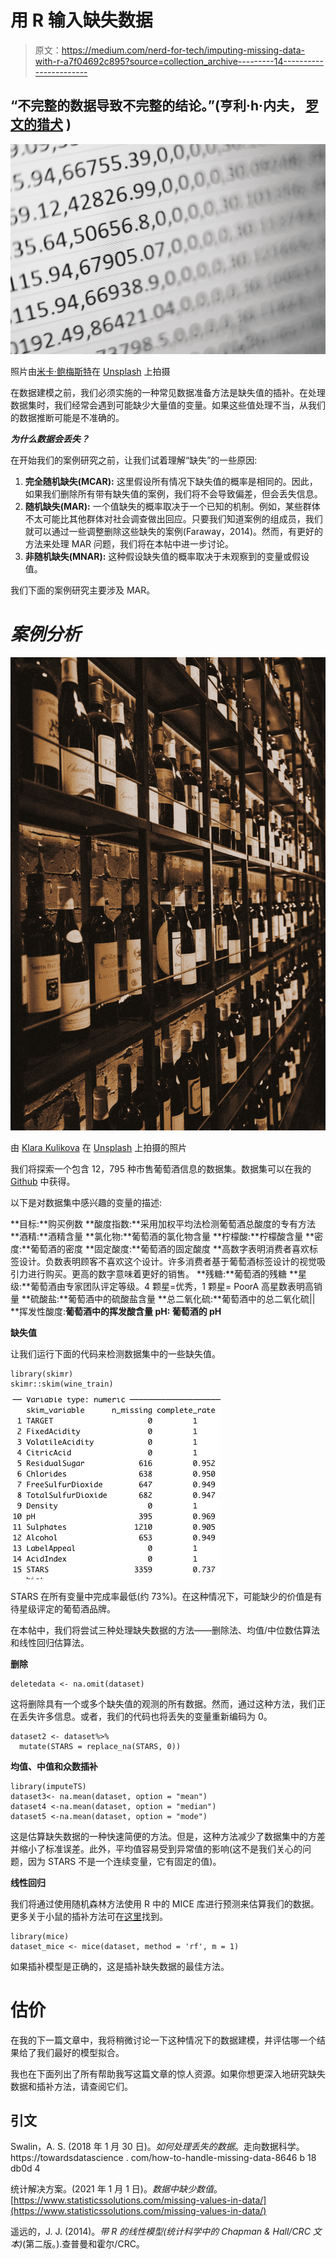 # 用 R 输入缺失数据

> 原文：<https://medium.com/nerd-for-tech/imputing-missing-data-with-r-a7f04692c895?source=collection_archive---------14----------------------->

## “不完整的数据导致不完整的结论。”(**亨利·h·内夫，** [**罗文的猎犬**](https://www.goodreads.com/work/quotes/3646120) **)**

![](img/35e4c8e849c1a9e38fdb0637bdcc00d0.png)

照片由[米卡·鲍梅斯特](https://unsplash.com/@mbaumi?utm_source=medium&utm_medium=referral)在 [Unsplash](https://unsplash.com?utm_source=medium&utm_medium=referral) 上拍摄

在数据建模之前，我们必须实施的一种常见数据准备方法是缺失值的插补。在处理数据集时，我们经常会遇到可能缺少大量值的变量。如果这些值处理不当，从我们的数据推断可能是不准确的。

***为什么数据会丢失？***

在开始我们的案例研究之前，让我们试着理解“缺失”的一些原因:

1.  **完全随机缺失(MCAR):** 这里假设所有情况下缺失值的概率是相同的。因此，如果我们删除所有带有缺失值的案例，我们将不会导致偏差，但会丢失信息。
2.  **随机缺失(MAR):** 一个值缺失的概率取决于一个已知的机制。例如，某些群体不太可能比其他群体对社会调查做出回应。只要我们知道案例的组成员，我们就可以通过一些调整删除这些缺失的案例(Faraway，2014)。然而，有更好的方法来处理 MAR 问题，我们将在本帖中进一步讨论。
3.  **非随机缺失(MNAR):** 这种假设缺失值的概率取决于未观察到的变量或假设值。

我们下面的案例研究主要涉及 MAR。

# ***案例分析***

![](img/ffdfcd77474815037fb9a24fbe89295e.png)

由 [Klara Kulikova](https://unsplash.com/@kkalerry?utm_source=medium&utm_medium=referral) 在 [Unsplash](https://unsplash.com?utm_source=medium&utm_medium=referral) 上拍摄的照片

我们将探索一个包含 12，795 种市售葡萄酒信息的数据集。数据集可以在我的 [Github](https://raw.githubusercontent.com/AtinaKarim/DATA_621/master/dataset.csv) 中获得。

以下是对数据集中感兴趣的变量的描述:

**目标:**购买例数
**酸度指数:**采用加权平均法检测葡萄酒总酸度的专有方法
**酒精:**酒精含量
**氯化物:**葡萄酒的氯化物含量
**柠檬酸:**柠檬酸含量
**密度:**葡萄酒的密度
**固定酸度:**葡萄酒的固定酸度
**高数字表明消费者喜欢标签设计。负数表明顾客不喜欢这个设计。许多消费者基于葡萄酒标签设计的视觉吸引力进行购买。更高的数字意味着更好的销售。
**残糖:**葡萄酒的残糖
**星级:**葡萄酒由专家团队评定等级。4 颗星=优秀，1 颗星= PoorA 高星数表明高销量
**硫酸盐:**葡萄酒中的硫酸盐含量
**总二氧化硫:**葡萄酒中的总二氧化硫||
**挥发性酸度:**葡萄酒中的挥发酸含量
**pH:** 葡萄酒的 pH**

**缺失值**

让我们运行下面的代码来检测数据集中的一些缺失值。

```
library(skimr)
skimr::skim(wine_train)
```

![](img/5c1cdc10650ad0b339b820abac5349d0.png)

STARS 在所有变量中完成率最低(约 73%)。在这种情况下，可能缺少的价值是有待星级评定的葡萄酒品牌。

在本帖中，我们将尝试三种处理缺失数据的方法——删除法、均值/中位数估算法和线性回归估算法。

**删除**

```
deletedata <- na.omit(dataset)
```

这将删除具有一个或多个缺失值的观测的所有数据。然而，通过这种方法，我们正在丢失许多信息。或者，我们的代码也将丢失的变量重新编码为 0。

```
dataset2 <- dataset%>%
  mutate(STARS = replace_na(STARS, 0)) 
```

**均值、中值和众数插补**

```
library(imputeTS)
dataset3<- na.mean(dataset, option = "mean")   
dataset4 <-na.mean(dataset, option = "median")
dataset5 <-na.mean(dataset, option = "mode")
```

这是估算缺失数据的一种快速简便的方法。但是，这种方法减少了数据集中的方差并缩小了标准误差。此外，平均值容易受到异常值的影响(这不是我们关心的问题，因为 STARS 不是一个连续变量，它有固定的值)。

**线性回归**

我们将通过使用随机森林方法使用 R 中的 MICE 库进行预测来估算我们的数据。更多关于小鼠的插补方法可在[这里](https://www.rdocumentation.org/packages/mice/versions/2.25/topics/mice)找到。

```
library(mice)
dataset_mice <- mice(dataset, method = 'rf', m = 1)
```

如果插补模型是正确的，这是插补缺失数据的最佳方法。

# 估价

在我的下一篇文章中，我将稍微讨论一下这种情况下的数据建模，并评估哪一个结果给了我们最好的模型拟合。

我也在下面列出了所有帮助我写这篇文章的惊人资源。如果你想更深入地研究缺失数据和插补方法，请查阅它们。

## 引文

Swalin，A. S. (2018 年 1 月 30 日)。*如何处理丢失的数据*。走向数据科学。https://towardsdatascience . com/how-to-handle-missing-data-8646 b 18 db0d 4

统计解决方案。(2021 年 1 月 1 日)。*数据中缺少数值*。[https://www.statisticssolutions.com/missing-values-in-data/](https://www.statisticssolutions.com/missing-values-in-data/)

遥远的，J. J. (2014)。*带 R 的线性模型(统计科学中的 Chapman & Hall/CRC 文本)*(第二版。).查普曼和霍尔/CRC。